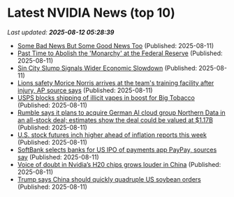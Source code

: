 # Latest NVIDIA News (top 10)
_Last updated: **2025-08-12 05:28:39**_

- [Some Bad News But Some Good News Too](https://biztoc.com/x/d7c238bdf521d248) (Published: 2025-08-11)
- [Past Time to Abolish the 'Monarchy' at the Federal Reserve](https://biztoc.com/x/408a0fdd5768821a) (Published: 2025-08-11)
- [Sin City Slump Signals Wider Economic Slowdown](https://biztoc.com/x/4aa7f2fab70ecf9d) (Published: 2025-08-11)
- [Lions safety Morice Norris arrives at the team's training facility after injury, AP source says](https://biztoc.com/x/b9baae0496803264) (Published: 2025-08-11)
- [USPS blocks shipping of illicit vapes in boost for Big Tobacco](https://biztoc.com/x/1e6217f9f1832018) (Published: 2025-08-11)
- [Rumble says it plans to acquire German AI cloud group Northern Data in an all-stock deal; estimates show the deal could be valued at $1.17B](https://biztoc.com/x/98bce5a2af5d6944) (Published: 2025-08-11)
- [U.S. stock futures inch higher ahead of inflation reports this week](https://biztoc.com/x/dbe6512725489889) (Published: 2025-08-11)
- [SoftBank selects banks for US IPO of payments app PayPay, sources say](https://biztoc.com/x/9ff0c2aa33668ae2) (Published: 2025-08-11)
- [Voice of doubt in Nvidia’s H20 chips grows louder in China](https://biztoc.com/x/80287e55218cb025) (Published: 2025-08-11)
- [Trump says China should quickly quadruple US soybean orders](https://biztoc.com/x/2b00118251ef22fd) (Published: 2025-08-11)
